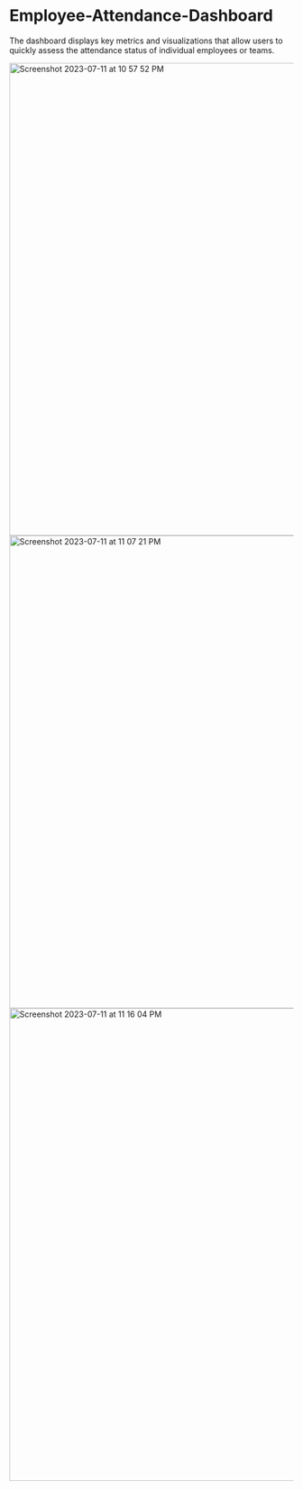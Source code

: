 # Employee-Attendance-Dashboard

The dashboard displays key metrics and visualizations that allow users to quickly assess the attendance status of individual employees or teams. 


<img width="839" alt="Screenshot 2023-07-11 at 10 57 52 PM" src="https://github.com/Rakesh637/Employee-Attendance-Dashboard/assets/60855144/0edf00a0-7121-4217-be94-97a5041f7c1a">

<img width="839" alt="Screenshot 2023-07-11 at 11 07 21 PM" src="https://github.com/Rakesh637/Employee-Attendance-Dashboard/assets/60855144/c8a859bc-136e-4480-bd00-12588f3e4f52">

<img width="839" alt="Screenshot 2023-07-11 at 11 16 04 PM" src="https://github.com/Rakesh637/Employee-Attendance-Dashboard/assets/60855144/06fc6930-af3e-4049-be39-28cb925b08bb">













